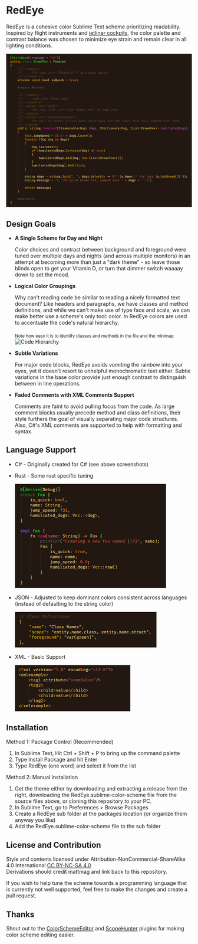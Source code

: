 # RedEye

RedEye is a cohesive color Sublime Text scheme prioritizing readability. Inspired by flight instruments and [jetliner cockpits](https://duckduckgo.com/?t=ffab&q=cockpit+at+night&iax=images&ia=images), the color palette and contrast balance was chosen to minimize eye strain and remain clear in all lighting conditions.


![Color Scheme Preview](https://raw.githubusercontent.com/mattmag/RedEye/main/screenshots/brownfox.png)


## Design Goals

- **A Single Scheme for Day and Night**

    Color choices and contrast between background and foreground were tuned over multiple days and nights (and across multiple monitors) in an attempt at becoming more than just a "dark theme" - so leave those blinds open to get your Vitamin D, or turn that dimmer switch waaaay down to set the mood.

- **Logical Color Groupings**

    Why can't reading code be similar to reading a nicely formatted text document? Like headers and paragraphs, we have classes and method definitions, and while we can't make use of type face and scale, we can make better use a scheme's only tool: color. In RedEye colors are used to accentuate the code's natural hierarchy.
  
    <sub>Note how easy it is to identify classes and methods in the file and the minimap</sub>
    ![Code Hierarchy](https://raw.githubusercontent.com/mattmag/RedEye/main/screenshots/scrolling.gif)

- **Subtle Variations**

    For major code blocks, RedEye avoids vomiting the rainbow into your eyes, yet it doesn't resort to unhelpful monochromatic text either.  Subtle variations in the base color provide just enough contrast to distinguish between in line operations.

- **Faded Comments with XML Comments Support**

    Comments are faint to avoid pulling focus from the code. As large comment blocks usually precede method and class definitions, their style furthers the goal of visually separating major code structures.  Also, C#'s XML comments are supported to help with formatting and syntax.


## Language Support

- C# - Originally created for C# (see above screenshots)
- Rust - Some rust specific tuning

    ![Rust Screenshot](https://raw.githubusercontent.com/mattmag/RedEye/main/screenshots/rust.png)
    
- JSON - Adjusted to keep dominant colors consistent across languages (instead of defaulting to the string color)

    ![JSON Screenshot](https://raw.githubusercontent.com/mattmag/RedEye/main/screenshots/json.png)
    
- XML - Basic Support

    ![XML Screenshot](https://raw.githubusercontent.com/mattmag/RedEye/main/screenshots/xml.png)

## Installation

Method 1: Package Control (Recommended)
1. In Sublime Text, Hit Ctrl + Shift + P to bring up the command palette
2. Type Install Package and hit Enter
3. Type RedEye (one word) and select it from the list

Method 2: Manual Installation
1. Get the theme either by downloading and extracting a release from the right, downloading the RedEye.sublime-color-scheme file from the source files above, or cloning this repository to your PC.
2. In Sublime Text, go to Preferences > Browse Packages
3. Create a RedEye sub folder at the packages location (or organize them anyway you like)
4. Add the RedEye.sublime-color-scheme file to the sub folder

## License and Contribution

Style and contents licensed under Attribution-NonCommercial-ShareAlike 4.0 International [CC BY-NC-SA 4.0](https://creativecommons.org/licenses/by-nc-sa/4.0/)\
Derivations should credit mattmag and link back to this repository.

If you wish to help tune the scheme towards a programming language that is currently not well supported, feel free to make the changes and create a pull request.


## Thanks

Shout out to the [ColorSchemeEditor](https://packagecontrol.io/packages/ColorSchemeEditor) and [ScopeHunter](https://packagecontrol.io/packages/ScopeHunter) plugins for making color scheme editing easier.
